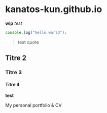 # kanatos-kun.github.io
**wip**
*test*
```javascript
console.log("hello world");
```
>test quote
 ## Titre 2
 ### Titre 3
 #### Titre 4
 __test__
 
My personal portfolio & CV
